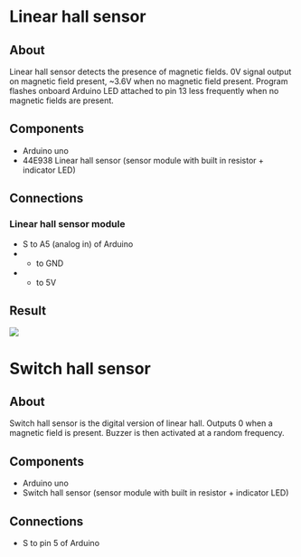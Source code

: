 # Linear hall sensor

## About

Linear hall sensor detects the presence of magnetic fields. 0V signal output on magnetic field present, ~3.6V when no magnetic field present. Program flashes onboard Arduino LED attached to pin 13 less frequently when no magnetic fields are present.

## Components

- Arduino uno
- 44E938 Linear hall sensor (sensor module with built in resistor + indicator LED)

## Connections

### Linear hall sensor module
- S to A5 (analog in) of Arduino
- - to GND
- + to 5V

## Result

![](https://raw.githubusercontent.com/xTrinch/arduino-linear-hall-sensor/master/result.jpg)


# Switch hall sensor

## About

Switch hall sensor is the digital version of linear hall. Outputs 0 when a magnetic field is present. Buzzer is then activated at a random frequency.

## Components

- Arduino uno
- Switch hall sensor (sensor module with built in resistor + indicator LED)

## Connections
- S to pin 5 of Arduino

